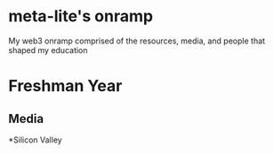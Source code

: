 # meta-lite's onramp
My web3 onramp comprised of the resources, media, and people that shaped my education

# Freshman Year
## Media
*Silicon Valley
